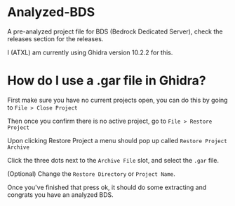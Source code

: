 # Analyzed-BDS
A pre-analyzed project file for BDS (Bedrock Dedicated Server), check the releases section for the releases.

I (ATXL) am currently using Ghidra version 10.2.2 for this.

# How do I use a .gar file in Ghidra?
First make sure you have no current projects open, you can do this by going to `File > Close Project`

Then once you confirm there is no active project, go to `File > Restore Project`

Upon clicking Restore Project a menu should pop up called `Restore Project Archive`

Click the three dots next to the `Archive File` slot, and select the `.gar` file.

(Optional) Change the `Restore Directory` or `Project Name`.

Once you've finished that press ok, it should do some extracting and congrats you have an analyzed BDS.
